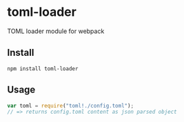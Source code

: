 # toml-loader
TOML loader module for webpack

## Install
`npm install toml-loader`

## Usage
```javascript
var toml = require("toml!./config.toml");
// => returns config.toml content as json parsed object
```
